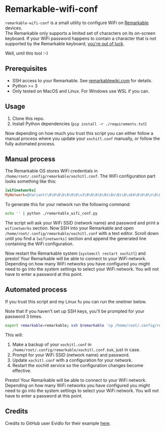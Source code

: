 # Remarkable-wifi-conf

`remarkable-wifi-conf` is a small utility to configure WiFi on [Remarkable](https://remarkable.com) devices.  
The Remarkable only supports a limited set of characters on its on-screen keyboard. If your WiFi password happens to contain a character that is not supported by the Remarkable keyboard, [you're out of luck](https://support.remarkable.com/hc/en-us/articles/360016347897-Network-password-requires-special-characters).

Well, until this tool :-)

## Prerequisites

* SSH access to your Remarkable. See [remarkablewiki.com](https://remarkablewiki.com/tech/ssh) for details.
* Python >= 3
* Only tested on MacOS and Linux. For Windows use WSL if you can.

## Usage

1. Clone this repo.
2. Install Python dependencies (`pip install -r ./requirements.txt`)

Now depending on how much you trust this script you can either follow a manual process where you update your `xochitl.conf` manually, or follow the fully automated process.

## Manual process

The Remarkable OS stores WiFi credentials in `/home/root/.config/remarkable/xochitl.conf`. The WiFi configuration part looks something like this:

```ini
[wifinetworks]
MyNetwork=@Variant(\0\0\0\b\0\0\0\x3\0\0\0\b\0s\0s\0i\0\x64\0\0\0\n\0\0\0\x6\0\x66\0o\0o\0\0\0\x10\0p\0r\0o\0t\0o\0\x63\0o\0l\0\0\0\n\0\0\0\x6\0p\0s\0k\0\0\0\x10\0p\0\x61\0s\0s\0w\0o\0r\0\x64\0\0\0\n\0\0\0\x6\0\x62\0\x61\0r)
```

To generate this for your network run the following command:

```sh
echo '' | python ./remarkable_wifi_conf.py
```

The script will ask your WiFi SSID (network name) and password and print a `wifinetworks` section. Now SSH into your Remarkable and open `/home/root/.config/remarkable/xochitl.conf` with a text editor. Scroll down until you find a `[wifinetworks]` section and append the generated line containing the WiFi configuration.

Now restart the Remarkable system (`systemctl restart xochitl`) and presto! Your Remarkable will be able to connect to your WiFi network. Depending on how many WiFi networks you have configured you might need to go into the system settings to select your WiFi network. You will not have to enter a password at this point.

## Automated process

If you trust this script and my Linux fu you can run the oneliner below.

Note that if you haven't set up SSH keys, you'll be prompted for your password 3 times.

```sh
export remarkable=remarkable; ssh $remarkable 'cp /home/root/.config/remarkable/xochitl.conf{,.bak} && cat /home/root/.config/remarkable/xochitl.conf' | python ./remarkable_wifi_conf.py > >(ssh $remarkable 'cat > /tmp/rmwifi') && ssh $remarkable 'mv /tmp/rmwifi /home/root/.config/remarkable/xochitl.conf && systemctl restart xochitl'
```

This will:

1. Make a backup of your `xochitl.conf` in `/home/root/.config/remarkable/xochitl.conf.bak`, just in case.
2. Prompt for your WiFi SSID (network name) and password.
3. Update `xochitl.conf` with a configuration for your network.
4. Restart the xochitl service so the configuration changes become effective.

Presto! Your Remarkable will be able to connect to your WiFi network. Depending on how many WiFi networks you have configured you might need to go into the system settings to select your WiFi network. You will not have to enter a password at this point.

## Credits

Credits to GitHub user Evidlo for their example [here](https://github.com/Evidlo/examples/blob/b5305ee8db00e4b0b43bd35a6b01228290172502/python/xochitl_conf.py).

